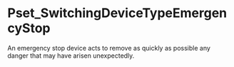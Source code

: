 # Pset_SwitchingDeviceTypeEmergencyStop

An emergency stop device acts to remove as quickly as possible any danger that may have arisen unexpectedly.<!-- end of definition -->
